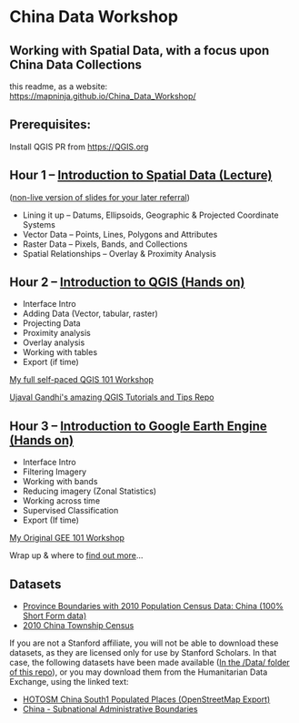 # China Data Workshop
## Working with Spatial Data, with a focus upon China Data Collections

this readme, as a website: [https://mapninja.github.io/China_Data_Workshop/ ](https://mapninja.github.io/China_Data_Workshop/)  

## Prerequisites:
Install QGIS PR from https://QGIS.org

## Hour 1 – [Introduction to Spatial Data (Lecture)](https://slides.com/d/8UWonNw/live)

([non-live version of slides for your later referral](https://slides.com/staceymaples/spatial101))

- Lining it up – Datums, Ellipsoids, Geographic & Projected Coordinate Systems
- Vector Data – Points, Lines, Polygons and Attributes
- Raster Data – Pixels, Bands, and Collections
- Spatial Relationships – Overlay & Proximity Analysis

## Hour 2 – [Introduction to QGIS (Hands on)](https://github.com/mapninja/China_Data_Workshop/blob/main/QGIS_Intro.md)
- Interface Intro
- Adding Data (Vector, tabular, raster)
- Projecting Data
- Proximity analysis
- Overlay analysis
- Working with tables
- Export (if time)

[My full self-paced QGIS 101 Workshop](https://arcg.is/0z9y8b)

[Ujaval Gandhi's amazing QGIS Tutorials and Tips Repo](https://www.qgistutorials.com/en/)

## Hour 3 – [Introduction to Google Earth Engine (Hands on)](https://code.earthengine.google.com/?accept_repo=users/stacemaples/ChinaData)
- Interface Intro
- Filtering Imagery
- Working with bands
- Reducing imagery (Zonal Statistics)
- Working across time
- Supervised Classification
- Export (If time)  

[My Original GEE 101 Workshop](https://arcg.is/0DmS590)

Wrap up & where to [find out more](https://stanford.maps.arcgis.com/home/index.html)…

## Datasets

- [Province Boundaries with 2010 Population Census Data: China (100% Short Form data)](https://earthworks.stanford.edu/catalog/stanford-mg792ym3402)  
- [2010 China Township Census](https://earthworks.stanford.edu/catalog/stanford-rq443fp2092)

If you are not a Stanford affiliate, you will not be able to download these datasets, as they are licensed only for use by Stanford Scholars. In that case, the following datasets have been made available ([In the /Data/ folder of this repo](https://github.com/mapninja/China_Data_Workshop/tree/main/data)), or you may download them from the Humanitarian Data Exchange, using the linked text:

* [HOTOSM China South1 Populated Places (OpenStreetMap Export)](https://data.humdata.org/dataset/hotosm_chn_south1_populated_places)
* [China - Subnational Administrative Boundaries](https://github.com/wmgeolab/geoBoundaries/raw/1d9337efa9ead34ce2d1bb7acf867bfbe48f7c4a/releaseData/gbOpen/CHN/ADM1/geoBoundaries-CHN-ADM1-all.zip)

